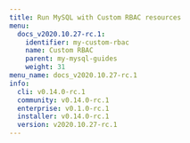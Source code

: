 ```yaml
---
title: Run MySQL with Custom RBAC resources
menu:
  docs_v2020.10.27-rc.1:
    identifier: my-custom-rbac
    name: Custom RBAC
    parent: my-mysql-guides
    weight: 31
menu_name: docs_v2020.10.27-rc.1
info:
  cli: v0.14.0-rc.1
  community: v0.14.0-rc.1
  enterprise: v0.1.0-rc.1
  installer: v0.14.0-rc.1
  version: v2020.10.27-rc.1
---
```


